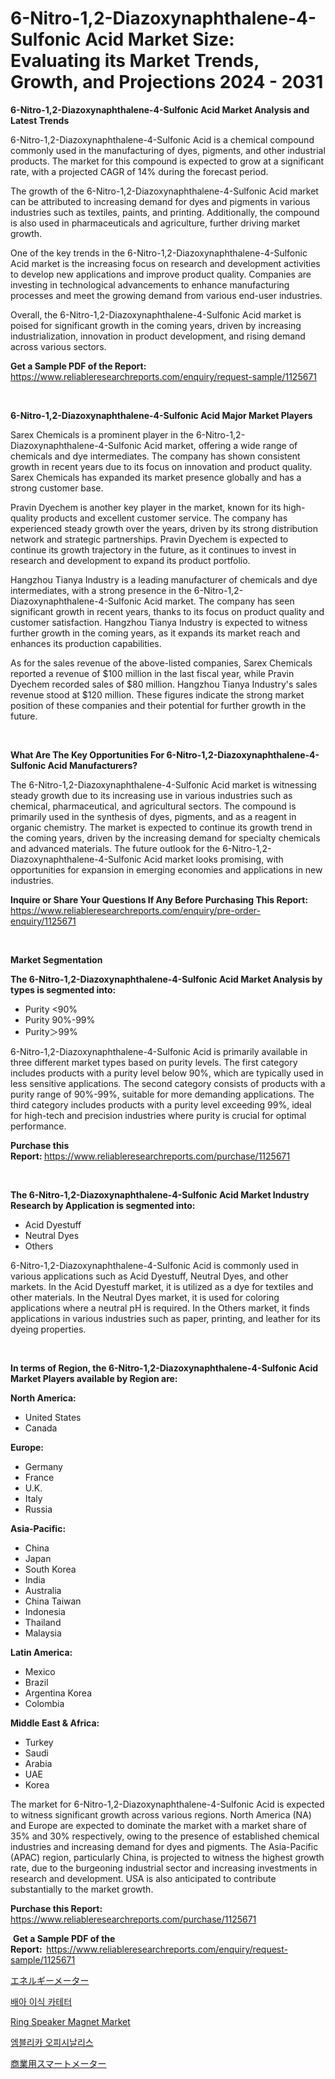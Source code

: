 <p><h1>6-Nitro-1,2-Diazoxynaphthalene-4-Sulfonic Acid Market Size: Evaluating its Market Trends, Growth, and Projections 2024 - 2031</h1></p><p><strong>6-Nitro-1,2-Diazoxynaphthalene-4-Sulfonic Acid Market Analysis and Latest Trends</strong></p>
<p><p>6-Nitro-1,2-Diazoxynaphthalene-4-Sulfonic Acid is a chemical compound commonly used in the manufacturing of dyes, pigments, and other industrial products. The market for this compound is expected to grow at a significant rate, with a projected CAGR of 14% during the forecast period.</p><p>The growth of the 6-Nitro-1,2-Diazoxynaphthalene-4-Sulfonic Acid market can be attributed to increasing demand for dyes and pigments in various industries such as textiles, paints, and printing. Additionally, the compound is also used in pharmaceuticals and agriculture, further driving market growth.</p><p>One of the key trends in the 6-Nitro-1,2-Diazoxynaphthalene-4-Sulfonic Acid market is the increasing focus on research and development activities to develop new applications and improve product quality. Companies are investing in technological advancements to enhance manufacturing processes and meet the growing demand from various end-user industries.</p><p>Overall, the 6-Nitro-1,2-Diazoxynaphthalene-4-Sulfonic Acid market is poised for significant growth in the coming years, driven by increasing industrialization, innovation in product development, and rising demand across various sectors.</p></p>
<p><strong>Get a Sample PDF of the Report:&nbsp;</strong> <a href="https://www.reliableresearchreports.com/enquiry/request-sample/1125671">https://www.reliableresearchreports.com/enquiry/request-sample/1125671</a></p>
<p>&nbsp;</p>
<p><strong>6-Nitro-1,2-Diazoxynaphthalene-4-Sulfonic Acid Major Market Players</strong></p>
<p><p>Sarex Chemicals is a prominent player in the 6-Nitro-1,2-Diazoxynaphthalene-4-Sulfonic Acid market, offering a wide range of chemicals and dye intermediates. The company has shown consistent growth in recent years due to its focus on innovation and product quality. Sarex Chemicals has expanded its market presence globally and has a strong customer base.</p><p>Pravin Dyechem is another key player in the market, known for its high-quality products and excellent customer service. The company has experienced steady growth over the years, driven by its strong distribution network and strategic partnerships. Pravin Dyechem is expected to continue its growth trajectory in the future, as it continues to invest in research and development to expand its product portfolio.</p><p>Hangzhou Tianya Industry is a leading manufacturer of chemicals and dye intermediates, with a strong presence in the 6-Nitro-1,2-Diazoxynaphthalene-4-Sulfonic Acid market. The company has seen significant growth in recent years, thanks to its focus on product quality and customer satisfaction. Hangzhou Tianya Industry is expected to witness further growth in the coming years, as it expands its market reach and enhances its production capabilities.</p><p>As for the sales revenue of the above-listed companies, Sarex Chemicals reported a revenue of $100 million in the last fiscal year, while Pravin Dyechem recorded sales of $80 million. Hangzhou Tianya Industry's sales revenue stood at $120 million. These figures indicate the strong market position of these companies and their potential for further growth in the future.</p></p>
<p>&nbsp;</p>
<p><strong>What Are The Key Opportunities For 6-Nitro-1,2-Diazoxynaphthalene-4-Sulfonic Acid Manufacturers?</strong></p>
<p><p>The 6-Nitro-1,2-Diazoxynaphthalene-4-Sulfonic Acid market is witnessing steady growth due to its increasing use in various industries such as chemical, pharmaceutical, and agricultural sectors. The compound is primarily used in the synthesis of dyes, pigments, and as a reagent in organic chemistry. The market is expected to continue its growth trend in the coming years, driven by the increasing demand for specialty chemicals and advanced materials. The future outlook for the 6-Nitro-1,2-Diazoxynaphthalene-4-Sulfonic Acid market looks promising, with opportunities for expansion in emerging economies and applications in new industries.</p></p>
<p><strong>Inquire or Share Your Questions If Any Before Purchasing This Report:</strong> <a href="https://www.reliableresearchreports.com/enquiry/pre-order-enquiry/1125671">https://www.reliableresearchreports.com/enquiry/pre-order-enquiry/1125671</a></p>
<p>&nbsp;</p>
<p><strong>Market Segmentation</strong></p>
<p><strong>The 6-Nitro-1,2-Diazoxynaphthalene-4-Sulfonic Acid Market Analysis by types is segmented into:</strong></p>
<p><ul><li>Purity <90%</li><li>Purity 90%-99%</li><li>Purity＞99%</li></ul></p>
<p><p>6-Nitro-1,2-Diazoxynaphthalene-4-Sulfonic Acid is primarily available in three different market types based on purity levels. The first category includes products with a purity level below 90%, which are typically used in less sensitive applications. The second category consists of products with a purity range of 90%-99%, suitable for more demanding applications. The third category includes products with a purity level exceeding 99%, ideal for high-tech and precision industries where purity is crucial for optimal performance.</p></p>
<p><strong>Purchase this Report:&nbsp;</strong><a href="https://www.reliableresearchreports.com/purchase/1125671">https://www.reliableresearchreports.com/purchase/1125671</a></p>
<p>&nbsp;</p>
<p><strong>The 6-Nitro-1,2-Diazoxynaphthalene-4-Sulfonic Acid Market Industry Research by Application is segmented into:</strong></p>
<p><ul><li>Acid Dyestuff</li><li>Neutral Dyes</li><li>Others</li></ul></p>
<p><p>6-Nitro-1,2-Diazoxynaphthalene-4-Sulfonic Acid is commonly used in various applications such as Acid Dyestuff, Neutral Dyes, and other markets. In the Acid Dyestuff market, it is utilized as a dye for textiles and other materials. In the Neutral Dyes market, it is used for coloring applications where a neutral pH is required. In the Others market, it finds applications in various industries such as paper, printing, and leather for its dyeing properties.</p></p>
<p>&nbsp;</p>
<p><strong>In terms of Region, the 6-Nitro-1,2-Diazoxynaphthalene-4-Sulfonic Acid Market Players available by Region are:</strong></p>
<p>
    <p> <strong> North America: </strong>
        <ul>
            <li>United States</li>
            <li>Canada</li>
        </ul>
        </p> 
    <p> <strong> Europe: </strong>
        <ul>
            <li>Germany</li>
            <li>France</li>
            <li>U.K.</li>
            <li>Italy</li>
            <li>Russia</li>
        </ul>
        </p> 
    <p> <strong> Asia-Pacific: </strong>
        <ul>
            <li>China</li>
            <li>Japan</li>
            <li>South Korea</li>
            <li>India</li>
            <li>Australia</li>
            <li>China Taiwan</li>
            <li>Indonesia</li>
            <li>Thailand</li>
            <li>Malaysia</li>
        </ul>
        </p> 
    <p> <strong> Latin America: </strong>
        <ul>
            <li>Mexico</li>
            <li>Brazil</li>
            <li>Argentina Korea</li>
            <li>Colombia</li>
        </ul>
        </p> 
    <p> <strong> Middle East & Africa: </strong>
        <ul>
            <li>Turkey</li>
            <li>Saudi</li>
            <li>Arabia</li>
            <li>UAE</li>
            <li>Korea</li>
        </ul>
    </p>
    </p>
<p><p>The market for 6-Nitro-1,2-Diazoxynaphthalene-4-Sulfonic Acid is expected to witness significant growth across various regions. North America (NA) and Europe are expected to dominate the market with a market share of 35% and 30% respectively, owing to the presence of established chemical industries and increasing demand for dyes and pigments. The Asia-Pacific (APAC) region, particularly China, is projected to witness the highest growth rate, due to the burgeoning industrial sector and increasing investments in research and development. USA is also anticipated to contribute substantially to the market growth.</p></p>
<p><strong>Purchase this Report: </strong><a href="https://www.reliableresearchreports.com/purchase/1125671">https://www.reliableresearchreports.com/purchase/1125671</a></p>
<p>&nbsp;<strong>Get a Sample PDF of the Report:&nbsp;&nbsp;</strong><a href="https://www.reliableresearchreports.com/enquiry/request-sample/1125671">https://www.reliableresearchreports.com/enquiry/request-sample/1125671</a></p>
<p><strong></strong></p>
<p><p><a href="https://github.com/adcxff01450218/Market-Research-Report-List-1/blob/main/3075364194461.md">エネルギーメーター</a></p><p><a href="https://github.com/vsn7qpua81q/Market-Research-Report-List-1/blob/main/1881960194183.md">배아 이식 카테터</a></p><p><a href="https://github.com/sonuprakash1/Market-Research-Report-List-1/blob/main/ring-speaker-magnet-market.md">Ring Speaker Magnet Market</a></p><p><a href="https://github.com/trmesnao7959541/Market-Research-Report-List-1/blob/main/8561544194182.md">엠블리카 오피시날리스</a></p><p><a href="https://github.com/xnljig2898992/Market-Research-Report-List-1/blob/main/7542353194460.md">商業用スマートメーター</a></p></p>